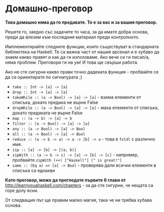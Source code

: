 # Домашно-преговор

**Това домашно няма да го предавате. То е за вас и за вашия преговор.**

Решете го, заедно със задачите то часа, за да имате добра основа, преди да влезем към последния материал преди контролното.

Имплементирайте следните функции, които съществуват в стандарната библиотека на Haskell. Те са важна част от нашия арсенал и е хубаво да знаем какво правят и как да ги използваме. Ако вече си ги писал/a, няма проблем. Преговори ги на ум! И това ще свърши работа.

Ако не сте сигурни какво прави точно дадената функция - пробвайте се да се ориентирате по сигнатурата ;)

* `take :: Int -> [a] -> [a]`
* `drop :: Int -> [a] -> [a]`
* `takeWhile :: (a -> Bool) -> [a] -> [a]` - взима елементи от списъка, докато предика не върне False
* `dropWhile :: (a -> Bool) -> [a] -> [a]` - маха елементи от списъка, докато предиката не върне False
* `map :: (a -> b) -> [a] -> b`
* `filter :: (a -> Bool) -> [a] -> [a]`
* `any :: (a -> Bool) -> [a] -> Bool`
* `all :: (a -> Bool) -> [a] -> Bool`
* `reduce :: (a -> b -> a) -> a -> [b] -> a` - това е `foldl` с различно име.
* `zip :: [a] -> [b] -> [(a, b)]`
* `zipWith :: (a -> b -> c) -> [a] -> [b] -> [c]` - например, пробвайте `zipWith (++) ["Haskell"] [" is great!"]`
* `same :: (Eq a) => [a] -> Bool` - проверява дали всички елементи в списъка са еднакви

**Като преговор, може да прегледате първите 6 глави от** http://learnyouahaskell.com/chapters - за да сте сигурни, че нещата са горе долу ясни.

От следващия път ще правим малко магия, така че ни трябва хубава основа.
